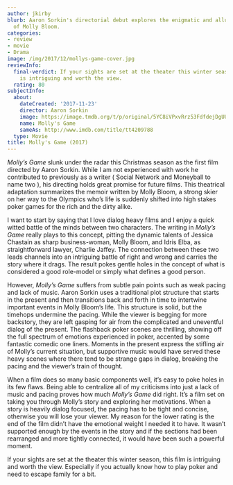 ```yaml
---
author: jkirby
blurb: Aaron Sorkin's directorial debut explores the enigmatic and alluring character
  of Molly Bloom.
categories:
- review
- movie
- Drama
image: /img/2017/12/mollys-game-cover.jpg
reviewInfo:
  final-verdict: If your sights are set at the theater this winter season, this film
    is intriguing and worth the view.
  rating: 80
subjectInfo:
  about:
    dateCreated: '2017-11-23'
    director: Aaron Sorkin
    image: https://image.tmdb.org/t/p/original/5YC8iVPxvRrz53FdfdejDgUUk2k.jpg
    name: Molly's Game
    sameAs: http://www.imdb.com/title/tt4209788
  type: Movie
title: Molly's Game (2017)
---
```


*Molly’s Game* slunk under the radar this Christmas season as the first film directed by Aaron Sorkin. While I am not experienced with work he contributed to previously as a writer ( Social Network and Moneyball to name two ), his directing holds great promise for future films. This theatrical adaptation summarizes the memoir written by Molly Bloom, a strong skier on her way to the Olympics who’s life is suddenly shifted into high stakes poker games for the rich and the dirty alike.

I want to start by saying that I love dialog heavy films and I enjoy a quick witted battle of the minds between two characters. The writing in *Molly’s Game* really plays to this concept, pitting the dynamic talents of Jessica Chastain as sharp business-woman, Molly Bloom, and Idris Elba, as straightforward lawyer, Charlie Jaffey. The connection between these two leads channels into an intriguing battle of right and wrong and carries the story where it drags. The result pokes gentle holes in the concept of what is considered a good role-model or simply what defines a good person.

However, *Molly’s Game* suffers from subtle pain points such as weak pacing and lack of music. Aaron Sorkin uses a traditional plot structure that starts in the present and then transitions back and forth in time to intertwine important events in Molly Bloom’s life. This structure is solid, but the timehops undermine the pacing. While the viewer is begging for more backstory, they are left gasping for air from the complicated and uneventful dialog of the present. The flashback poker scenes are thrilling, showing off the full spectrum of emotions experienced in poker, accented by some fantastic comedic one liners. Moments in the present express the stifling air of Molly’s current situation, but supportive music would have served these heavy scenes where there tend to be strange gaps in dialog, breaking the pacing and the viewer’s train of thought.

When a film does so many basic components well, it’s easy to poke holes in its few flaws. Being able to centralize all of my criticisms into just a lack of music and pacing proves how much *Molly’s Game* did right. It’s a film set on taking you through Molly’s story and exploring her motivations. When a story is heavily dialog focused, the pacing has to be tight and concise, otherwise you will lose your viewer. My reason for the lower rating is the end of the film didn’t have the emotional weight I needed it to have. It wasn’t supported enough by the events in the story and if the sections had been rearranged and more tightly connected, it would have been such a powerful moment.

If your sights are set at the theater this winter season, this film is intriguing and worth the view. Especially if you actually know how to play poker and need to escape family for a bit.